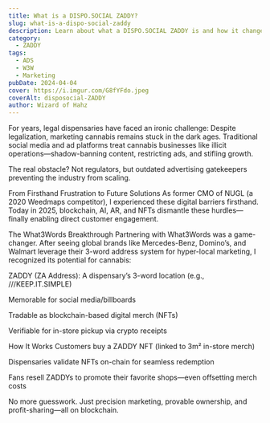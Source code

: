 ```yaml
---
title: What is a DISPO.SOCIAL ZADDY?
slug: what-is-a-dispo-social-zaddy
description: Learn about what a DISPO.SOCIAL ZADDY is and how it changed the cannabis marketing industry.
category:
  - ZADDY
tags:
  - ADS
  - W3W
  - Marketing
pubDate: 2024-04-04
cover: https://i.imgur.com/G8fYFdo.jpeg
coverAlt: disposocial-ZADDY
author: Wizard of Hahz
---
```


For years, legal dispensaries have faced an ironic challenge: Despite legalization, marketing cannabis remains stuck in the dark ages. Traditional social media and ad platforms treat cannabis businesses like illicit operations—shadow-banning content, restricting ads, and stifling growth.

The real obstacle? Not regulators, but outdated advertising gatekeepers preventing the industry from scaling.

From Firsthand Frustration to Future Solutions
As former CMO of NUGL (a 2020 Weedmaps competitor), I experienced these digital barriers firsthand. Today in 2025, blockchain, AI, AR, and NFTs dismantle these hurdles—finally enabling direct customer engagement.

The What3Words Breakthrough
Partnering with What3Words was a game-changer. After seeing global brands like Mercedes-Benz, Domino’s, and Walmart leverage their 3-word address system for hyper-local marketing, I recognized its potential for cannabis:

ZADDY (ZA Address): A dispensary’s 3-word location (e.g., ///KEEP.IT.SIMPLE)

Memorable for social media/billboards

Tradable as blockchain-based digital merch (NFTs)

Verifiable for in-store pickup via crypto receipts

How It Works
Customers buy a ZADDY NFT (linked to 3m² in-store merch)

Dispensaries validate NFTs on-chain for seamless redemption

Fans resell ZADDYs to promote their favorite shops—even offsetting merch costs

No more guesswork. Just precision marketing, provable ownership, and profit-sharing—all on blockchain.
